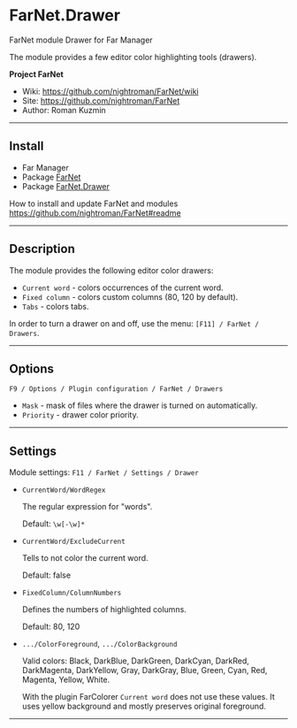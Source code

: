 ﻿# FarNet.Drawer

FarNet module Drawer for Far Manager

The module provides a few editor color highlighting tools (drawers).

**Project FarNet**

* Wiki: <https://github.com/nightroman/FarNet/wiki>
* Site: <https://github.com/nightroman/FarNet>
* Author: Roman Kuzmin

*********************************************************************
## Install

- Far Manager
- Package [FarNet](https://www.nuget.org/packages/FarNet)
- Package [FarNet.Drawer](https://www.nuget.org/packages/FarNet.Drawer)

How to install and update FarNet and modules\
<https://github.com/nightroman/FarNet#readme>

*********************************************************************
## Description

The module provides the following editor color drawers:

- `Current word` - colors occurrences of the current word.
- `Fixed column` - colors custom columns (80, 120 by default).
- `Tabs` - colors tabs.

In order to turn a drawer on and off, use the menu: `[F11] / FarNet / Drawers`.

*********************************************************************
## Options

`F9 / Options / Plugin configuration / FarNet / Drawers`

- `Mask` - mask of files where the drawer is turned on automatically.
- `Priority` - drawer color priority.

*********************************************************************
## Settings

Module settings: `F11 / FarNet / Settings / Drawer`

- `CurrentWord/WordRegex`

    The regular expression for "words".

    Default: `\w[-\w]*`

- `CurrentWord/ExcludeCurrent`

    Tells to not color the current word.

    Default: false

- `FixedColumn/ColumnNumbers`

    Defines the numbers of highlighted columns.

    Default: 80, 120

- `.../ColorForeground`, `.../ColorBackground`

    Valid colors: Black, DarkBlue, DarkGreen, DarkCyan, DarkRed, DarkMagenta,
    DarkYellow, Gray, DarkGray, Blue, Green, Cyan, Red, Magenta, Yellow, White.

    With the plugin FarColorer `Current word` does not use these values.
    It uses yellow background and mostly preserves original foreground.

*********************************************************************
